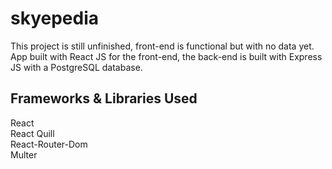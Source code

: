 # skyepedia
This project is still unfinished, front-end is functional but with no data yet.
App built with React JS for the front-end, the back-end is built with Express JS with a PostgreSQL database.

## Frameworks & Libraries Used
React  
React Quill  
React-Router-Dom  
Multer  
